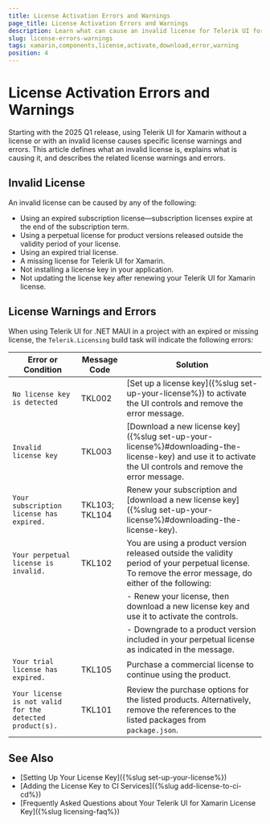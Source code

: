 ```yaml
---
title: License Activation Errors and Warnings
page_title: License Activation Errors and Warnings
description: Learn what can cause an invalid license for Telerik UI for Xamarin, learn what are the common warnings and errors, and learn how to solve them.
slug: license-errors-warnings
tags: xamarin,components,license,activate,download,error,warning
position: 4
---
```


# License Activation Errors and Warnings

Starting with the 2025 Q1 release, using Telerik UI for Xamarin without a license or with an invalid license causes specific license warnings and errors. This article defines what an invalid license is, explains what is causing it, and describes the related license warnings and errors.

## Invalid License

An invalid license can be caused by any of the following:

- Using an expired subscription license—subscription licenses expire at the end of the subscription term.
- Using a perpetual license for product versions released outside the validity period of your license.
- Using an expired trial license.
- A missing license for Telerik UI for Xamarin.
- Not installing a license key in your application.
- Not updating the license key after renewing your Telerik UI for Xamarin license.

## License Warnings and Errors

When using Telerik UI for .NET MAUI in a project with an expired or missing license, the `Telerik.Licensing` build task will indicate the following errors:

| Error or Condition                              | Message Code | Solution                                                              |
|-------------------------------------------------|--------------|-----------------------------------------------------------------------|
| `No license key is detected` | TKL002 | [Set up a license key]({%slug set-up-your-license%}) to activate the UI controls and remove the error message. |
| `Invalid license key` | TKL003 | [Download a new license key]({%slug set-up-your-license%}#downloading-the-license-key) and use it to activate the UI controls and remove the error message. |
| `Your subscription license has expired.` | TKL103; TKL104 | Renew your subscription and [download a new license key]({%slug set-up-your-license%}#downloading-the-license-key). |
| `Your perpetual license is invalid.` | TKL102 | You are using a product version released outside the validity period of your perpetual license. To remove the error message, do either of the following: |
|                                        | | - Renew your license, then download a new license key and use it to activate the controls. |
|                                        | | - Downgrade to a product version included in your perpetual license as indicated in the message. |
| `Your trial license has expired.`        | TKL105 | Purchase a commercial license to continue using the product. |
| `Your license is not valid for the detected product(s).` | TKL101 | Review the purchase options for the listed products. Alternatively, remove the references to the listed packages from `package.json`. |

## See Also

* [Setting Up Your License Key]({%slug set-up-your-license%})
* [Adding the License Key to CI Services]({%slug add-license-to-ci-cd%})
* [Frequently Asked Questions about Your Telerik UI for Xamarin License Key]({%slug licensing-faq%})
